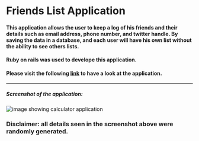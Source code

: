 # Friends List Application

#### This application allows the user to keep a log of his friends and their details such as email address, phone number, and twitter handle. By saving the data in a database, and each user will have his own list without the ability to see others lists.

#### Ruby on rails was used to develope this application.

#### Please visit the following [link](https://friends-list.herokuapp.com) to have a look at the application.

-----
##### Screenshot of the application:

![image showing calculator application](https://www.sirajsaleem.com/images/friends-list-app.png)

### Disclaimer: all details seen in the screenshot above were randomly generated.
